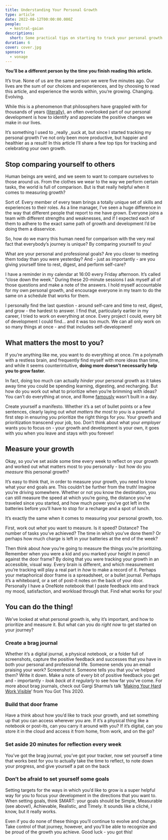 ```yaml
---
title: Understanding Your Personal Growth
type: article
date: 2022-08-12T00:00:00.000Z
people:
  - kestral-gaian
descriptions:
  short: Some practical tips on starting to track your personal growth today.
duration: 6
cover: cover.jpg
sponsors:
  - vonage
---
```


<sponsor-vonage-comms></sponsor-vonage-comms>

__You’ll be a different person by the time you finish reading this article.__

It’s true. None of us are the same person we were five minutes ago. Our lives are the sum of our choices and experiences, and by choosing to read this article, and experience the words within, you’re growing. Changing. Evolving.

While this is a phenomenon that philosophers have grappled with for thousands of years ([literally](https://arapahoelibraries.org/blogs/post/the-only-constant-in-life-is-change-heraclitus/)), an often overlooked part of our personal development is how to identify and appreciate the positive changes we make in our lives.

It’s something I used to _really _suck at, but since I started tracking my personal growth I’ve not only been more productive, but happier and healthier as a result! In this article I’ll share a few top tips for tracking and celebrating your own growth.

## Stop comparing yourself to others

Human beings are weird, and we seem to want to compare ourselves to those around us. From the clothes we wear to the way we perform certain tasks, the world is full of comparison. But is that really helpful when it comes to measuring growth?

Sort of. Every member of every team brings a totally unique set of skills and experiences to their roles. As a line manager, I’ve seen a huge difference in the way that different people that report to me have grown. Everyone joins a team with different strengths and weaknesses, and if I expected each of them to adhere to the exact same path of growth and development I’d be doing them a disservice.

So, how do we marry this human need for comparison with the very real fact that everybody’s journey is unique? By comparing yourself to _you!_

What are your personal and professional goals? Are you closer to meeting them today than you were yesterday? And - just as importantly - are you giving yourself time to rest, digest, and perform self-care?

I have a reminder in my calendar at 16:00 every Friday afternoon. It’s called “close down the week.” During these 20-minute sessions I ask myself all of those questions and make a note of the answers. I hold myself accountable for my own personal growth, and encourage everyone in my team to do the same on a schedule that works for them.

I personally find the last question - around self-care and time to rest, digest, and grow -  the hardest to answer. I find that, particularly earlier in my career, I tried to work on everything at once. Every project I could, every bit of development I could find… and it was too much. We can all only work on so many things at once - and that includes self-development!

## What matters the most to you?

If you’re anything like me, you want to do everything at once. I’m a polymath with a restless brain, and frequently find myself with more ideas than time, and while it seems counterintuitive, **doing more doesn’t necessarily help you to grow faster.**

In fact, doing too much can actually _hinder_ your personal growth as it takes away time you could be spending learning, digesting, and recharging. But how do you work out what to prioritize when you’re brimming with ideas? You can’t do everything at once, and Rome [famously](https://en.wikipedia.org/wiki/Rome_wasn%27t_built_in_a_day) wasn’t built in a day.

Create yourself a manifesto. Whether it’s a set of bullet points or a few sentences, clearly laying out _what matters the most to you_ is a powerful first step in ensuring you prioritize the right things for _you._ Your growth and prioritization transcend your job, too. Don’t think about what your _employer_ wants you to focus on - your growth and development is your own, it goes with you when you leave and stays with you forever!

<sponsor-vonage-video></sponsor-vonage-video>

## Measure your growth

Okay, so you’ve set aside some time every week to reflect on your growth and worked out what matters most to you personally - but how do you _measure_ this personal growth?

It’s easy to think that, in order to measure your growth, you need to know what your end goals are. This couldn’t be further from the truth! Imagine you’re driving somewhere. Whether or not you know the destination, you can still measure the speed at which you’re going, the distance you’ve traveled since you started, and how much power you’ve got left in the batteries before you’ll have to stop for a recharge and a spot of lunch.

It’s exactly the same when it comes to measuring your personal growth, too.

First, work out _what_ you want to measure. Is it speed? Distance? The number of tasks you’ve achieved? The time in which you’ve done them? Or perhaps how much charge is left in your batteries at the end of the week?

Then think about _how_ you’re going to measure the things you’re prioritizing. Remember when you were a kid and you marked your height in pencil against the door frame? By doing that you were tracking your growth in an accessible, visual way. Every brain is different, and which measurement you’re tracking will play a real part in _how_ to make a record of it. Perhaps your metaphorical door frame is a spreadsheet, or a bullet journal. Perhaps it’s a whiteboard, or a set of post-it notes on the back of your door. Personally I have a OneNote notebook that I paste feedback into and track my mood, satisfaction, and workload through that. Find what works for you!

## You can do the thing!

We’ve looked at what personal growth is, why it’s important, and how to prioritize and measure it. But what can you do _right now_ to get started on your journey?

### Create a brag journal

Whether it’s a digital journal, a physical notebook, or a folder full of screenshots, capture the positive feedback and successes that you have in both your personal and professional life. Someone sends you an email praising your work? Screenshot it. Someone tells you that you’ve helped them? Write it down. Make a note of every bit of positive feedback you get and - importantly - _look back at it regularly_ to see how far you’ve come. For more about brag journals, check out Gargi Sharma’s talk ‘[Making Your Hard Work Visible](https://yougotthis.io/library/making-work-visible)’ from You Got This 2020.

<library-item path="videos/2020/making-work-visible"></library-item>

### Build that door frame

Have a think about how you’d like to track your growth, and set something up that you can access wherever you are. If it’s a physical thing like a notebook or post-its, can you carry it around with you? If it’s digital, can you store it in the cloud and access it from home, from work, and on the go?

### Set aside 20 minutes for reflection every week

You’ve got the brag journal, you’ve got your tracker, now set yourself a time that works best for you to actually take the time to reflect, to note down your progress, and give yourself a pat on the back

### Don’t be afraid to set yourself some goals

Setting targets for the ways in which you’d like to grow is a super helpful way for you to focus your development in the directions that you want to. When setting goals, think SMART: your goals should be Simple, Measurable (see above!), Achievable, Realistic, and Timely. It sounds like a cliché, I know, but it really works.

Even if you do none of these things you’ll continue to evolve and change. Take control of that journey, however, and you’ll be able to recognize and be proud of the growth you achieve. Good luck - you got this!

<sponsor-vonage-blog></sponsor-vonage-blog>
